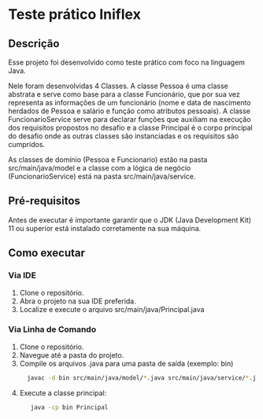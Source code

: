 # Teste prático Iniflex

## Descrição

Esse projeto foi desenvolvido como teste prático com foco na linguagem Java.

Nele foram desenvolvidas 4 Classes. A classe Pessoa é uma classe abstrata e serve como base para a classe Funcionário,
que por sua vez representa as informações de um funcionário (nome e data de nascimento herdados de Pessoa e salário e função como atributos pessoais). A classe FuncionarioService serve para declarar funções que auxiliam 
na execução dos requisitos propostos no desafio e a classe Principal é o corpo principal do desafio onde as outras classes são instanciadas e os requisitos são cumpridos.

As classes de domínio (Pessoa e Funcionario) estão na pasta src/main/java/model e a classe com a lógica de negócio (FuncionarioService) está na pasta src/main/java/service.


## Pré-requisitos
Antes de executar é importante garantir que o JDK (Java Development Kit) 11 ou superior está instalado corretamente na sua máquina.

## Como executar

### Via IDE

1. Clone o repositório.
2. Abra o projeto na sua IDE preferida.
3. Localize e execute o arquivo src/main/java/Principal.java

### Via Linha de Comando

1. Clone o repositório.
2. Navegue até a pasta do projeto.
3. Compile os arquivos .java para uma pasta de saída (exemplo: bin)
   ```bash
     javac -d bin src/main/java/model/*.java src/main/java/service/*.java src/main/java/*.java
   ```
4. Execute a classe principal:
   ```bash
      java -cp bin Principal
   ```
